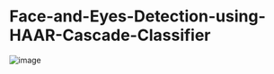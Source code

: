 # Face-and-Eyes-Detection-using-HAAR-Cascade-Classifier
![image](https://user-images.githubusercontent.com/75041273/136521159-d9f6f463-6314-4955-a971-dc52b2342d97.png)
